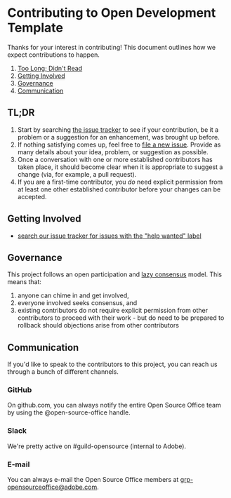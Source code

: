 # Contributing to Open Development Template

Thanks for your interest in contributing! This document outlines how we expect
contributions to happen.

1. [Too Long; Didn't Read](#tl-dr)
2. [Getting Involved](#getting-involved)
3. [Governance](#governance)
4. [Communication](#communication)

## TL;DR

1. Start by searching [the issue tracker][issue-tracker] to see if your
   contribution, be it a problem or a suggestion for an enhancement, was brought
   up before.
2. If nothing satisfying comes up, feel free to [file a new issue][file-issue].
   Provide as many details about your idea, problem, or suggestion as possible.
3. Once a conversation with one or more established contributors has taken
   place, it should become clear when it is appropriate to suggest a change
   (via, for example, a pull request).
4. If you are a first-time contributor, you _do_ need explicit permission from
   at least one other established contributor before your changes can be accepted.

## Getting Involved

- [search our issue tracker for issues with the "help wanted" label][help-wanted]

## Governance

This project follows an open participation and [lazy consensus][lazy-consensus]
model. This means that:

1. anyone can chime in and get involved,
2. everyone involved seeks consensus, and
3. existing contributors do not require explicit permission from other contributors
   to proceed with their work - but do need to be prepared to rollback should
   objections arise from other contributors

## Communication

If you'd like to speak to the contributors to this project, you can reach us
through a bunch of different channels.

### GitHub

On github.com, you can always notify the entire Open Source Office team by using
the @open-source-office handle.

### Slack

We're pretty active on #guild-opensource (internal to Adobe).

### E-mail

You can always e-mail the Open Source Office members at
[grp-opensourceoffice@adobe.com][email].

[email]: mailto:grp-opensourceoffice@adobe.com
[issue-tracker]: https://github.com/adobe/open-development-template/issues
[file-issue]: https://github.com/adobe/open-development-template/issues/new
[lazy-consensus]: https://rave.apache.org/docs/governance/lazyConsensus.html
[help-wanted]: https://github.com/adobe/open-development-template/issues?q=is%3Aissue+is%3Aopen+label%3A%22help+wanted%22
